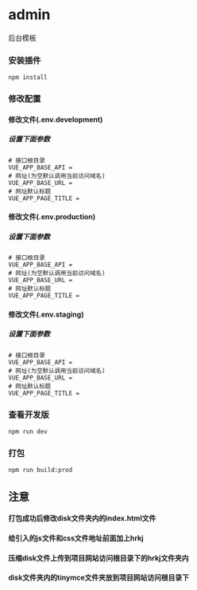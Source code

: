 # admin
后台模板

### 安装插件
```
npm install
```

### 修改配置

#### 修改文件(.env.development)
##### 设置下面参数
```
# 接口根目录
VUE_APP_BASE_API = 
# 网址(为空默认调用当前访问域名)
VUE_APP_BASE_URL = 
# 网址默认标题
VUE_APP_PAGE_TITLE = 
```
#### 修改文件(.env.production)
##### 设置下面参数
```
# 接口根目录
VUE_APP_BASE_API = 
# 网址(为空默认调用当前访问域名)
VUE_APP_BASE_URL = 
# 网址默认标题
VUE_APP_PAGE_TITLE = 
```
#### 修改文件(.env.staging)
##### 设置下面参数
```
# 接口根目录
VUE_APP_BASE_API = 
# 网址(为空默认调用当前访问域名)
VUE_APP_BASE_URL = 
# 网址默认标题
VUE_APP_PAGE_TITLE = 
```
### 查看开发版
```
npm run dev
```
### 打包
```
npm run build:prod
```
## 注意
#### 打包成功后修改disk文件夹内的index.html文件
#### 给引入的js文件和css文件地址前面加上hrkj
#### 压缩disk文件上传到项目网站访问根目录下的hrkj文件夹内
#### disk文件夹内的tinymce文件夹放到项目网站访问根目录下